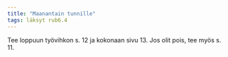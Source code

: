 ```yaml
---
title: "Maanantain tunnille"
tags: läksyt rub6.4
---
```


Tee loppuun työvihkon s. 12 ja kokonaan sivu 13. Jos olit pois, tee myös s. 11.